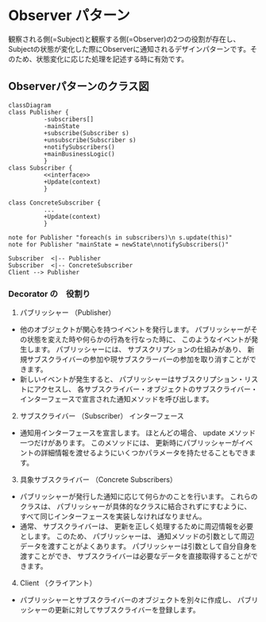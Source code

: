 # Observer パターン
観察される側(=Subject)と観察する側(=Observer)の2つの役割が存在し、Subjectの状態が変化した際にObserverに通知されるデザインパターンです。そのため、状態変化に応じた処理を記述する時に有効です。
## Observerパターンのクラス図
```mermaid
classDiagram
class Publisher {
          -subscribers[]
          -mainState
          +subscribe(Subscriber s)
          +unsubscribe(Subscriber s)
          +notifySubscribers()
          +mainBusinessLogic()
          }
class Subscriber {
          <<interface>>
          +Update(context)
          }
          
class ConcreteSubscriber {
          ...
          +Update(context)
          }

note for Publisher "foreach(s in subscribers)\n s.update(this)"
note for Publisher "mainState = newState\nnotifySubscribers()"

Subscriber  <|-- Publisher
Subscriber  <|-- ConcreteSubscriber
Client --> Publisher
```


### Decorator の　役割り
 1. パブリッシャー （Publisher）
 - 他のオブジェクトが関心を持つイベントを発行します。 パブリッシャーがその状態を変えた時や何らかの行為を行なった時に、 このようなイベントが発生します。 パブリッシャーには、 サブスクリプションの仕組みがあり、 新規サブスクライバーの参加や現サブスクラーバーの参加を取り消すことができます。
 - 新しいイベントが発生すると、 パブリッシャーはサブスクリプション・リストにアクセスし、 各サブスクライバー・オブジェクトのサブスクライバー・インターフェースで宣言された通知メソッドを呼び出します。
 2. サブスクライバー （Subscriber） インターフェース
 - 通知用インターフェースを宣言します。 ほとんどの場合、 update メソッド一つだけがあります。 このメソッドには、 更新時にパブリッシャーがイベントの詳細情報を渡せるようにいくつかパラメータを持たせることもできます。
 3. 具象サブスクライバー （Concrete Subscribers） 
 - パブリッシャーが発行した通知に応じて何らかのことを行います。 これらのクラスは、 パブリッシャーが具体的なクラスに結合されずにすむように、 すべて同じインターフェースを実装しなければなりません。
 - 通常、 サブスクライバーは、 更新を正しく処理するために周辺情報を必要とします。 このため、 パブリッシャーは、 通知メソッドの引数として周辺データを渡すことがよくあります。 パブリッシャーは引数として自分自身を渡すことができ、 サブスクライバーは必要なデータを直接取得することができます。
 4. Client （クライアント） 
 - パブリッシャーとサブスクライバーのオブジェクトを別々に作成し、 パブリッシャーの更新に対してサブスクライバーを登録します。




